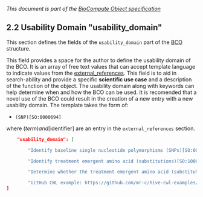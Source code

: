 _This document is part of the [BioCompute Object specification](bco-specification.md)_

## 2.2 Usability Domain "usability_domain"

This section defines the fields of the `usability_domain` part of the [BCO](bco-domains.md) structure.

This field provides a space for the author to define the usability domain of the BCO. It is an array of free text values that can accept template language to indicate values from the [external_references](https://github.com/biocompute-objects/BCO_Specification/blob/master/external-references.md). This field is to aid in search-ability and provide a specific **scientific use case** and a description of the function of the object. The usability domain along with keywords can help determine when and how the BCO can be used. It is recomended that a novel use of the BCO could result in the creation of a new entry with a new usability domain. The template takes the form of:
* `(SNP)[SO:0000694]` 

where ($term) and [$identifier] are an entry in the `external_references` section.


```json
    "usability_domain": [

        "Identify baseline single nucleotide polymorphisms (SNPs)[SO:0000694], (insertions)[SO:0000667], and (deletions)[SO:0000045] that correlate with reduced (ledipasvir)[pubchem.compound:67505836] antiviral drug efficacy in (Hepatitis C virus subtype 1)[taxonomy:31646]", 

        "Identify treatment emergent amino acid (substitutions)[SO:1000002] that correlate with antiviral drug treatment failure", 

        "Determine whether the treatment emergent amino acid (substitutions)[SO:1000002] identified correlate with treatment failure involving other drugs against the same virus", 

        "GitHub CWL example: https://github.com/mr-c/hive-cwl-examples/blob/master/workflow/hive-viral-mutation-detection.cwl#L20"]
]
```
